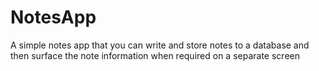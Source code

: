 # NotesApp

A simple notes app that you can write and store notes to a database and then surface the note information when required on a separate screen
